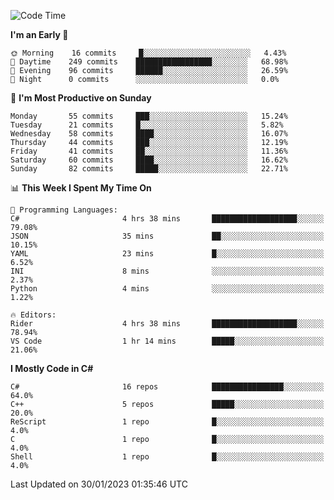 <!--START_SECTION:waka-->
![Code Time](http://img.shields.io/badge/Code%20Time-894%20hrs%2035%20mins-blue)

**I'm an Early 🐤** 

```text
🌞 Morning    16 commits     █░░░░░░░░░░░░░░░░░░░░░░░░   4.43% 
🌆 Daytime    249 commits    █████████████████░░░░░░░░   68.98% 
🌃 Evening    96 commits     ██████░░░░░░░░░░░░░░░░░░░   26.59% 
🌙 Night      0 commits      ░░░░░░░░░░░░░░░░░░░░░░░░░   0.0%

```
📅 **I'm Most Productive on Sunday** 

```text
Monday       55 commits     ███░░░░░░░░░░░░░░░░░░░░░░   15.24% 
Tuesday      21 commits     █░░░░░░░░░░░░░░░░░░░░░░░░   5.82% 
Wednesday    58 commits     ████░░░░░░░░░░░░░░░░░░░░░   16.07% 
Thursday     44 commits     ███░░░░░░░░░░░░░░░░░░░░░░   12.19% 
Friday       41 commits     ██░░░░░░░░░░░░░░░░░░░░░░░   11.36% 
Saturday     60 commits     ████░░░░░░░░░░░░░░░░░░░░░   16.62% 
Sunday       82 commits     █████░░░░░░░░░░░░░░░░░░░░   22.71%

```


📊 **This Week I Spent My Time On** 

```text
💬 Programming Languages: 
C#                       4 hrs 38 mins       ███████████████████░░░░░░   79.08% 
JSON                     35 mins             ██░░░░░░░░░░░░░░░░░░░░░░░   10.15% 
YAML                     23 mins             █░░░░░░░░░░░░░░░░░░░░░░░░   6.52% 
INI                      8 mins              ░░░░░░░░░░░░░░░░░░░░░░░░░   2.37% 
Python                   4 mins              ░░░░░░░░░░░░░░░░░░░░░░░░░   1.22%

🔥 Editors: 
Rider                    4 hrs 38 mins       ███████████████████░░░░░░   78.94% 
VS Code                  1 hr 14 mins        █████░░░░░░░░░░░░░░░░░░░░   21.06%

```

**I Mostly Code in C#** 

```text
C#                       16 repos            ████████████████░░░░░░░░░   64.0% 
C++                      5 repos             █████░░░░░░░░░░░░░░░░░░░░   20.0% 
ReScript                 1 repo              █░░░░░░░░░░░░░░░░░░░░░░░░   4.0% 
C                        1 repo              █░░░░░░░░░░░░░░░░░░░░░░░░   4.0% 
Shell                    1 repo              █░░░░░░░░░░░░░░░░░░░░░░░░   4.0%

```



 Last Updated on 30/01/2023 01:35:46 UTC
<!--END_SECTION:waka-->
